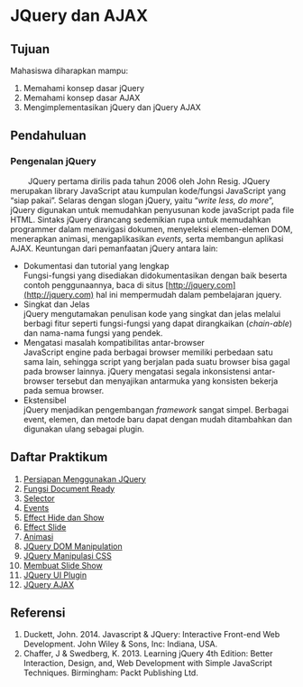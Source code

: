 # JQuery dan AJAX

## Tujuan

Mahasiswa diharapkan mampu:

1. Memahami konsep dasar jQuery
2. Memahami konsep dasar AJAX
3. Mengimplementasikan jQuery dan jQuery AJAX

## Pendahuluan

### Pengenalan jQuery

&nbsp;&nbsp;&nbsp;&nbsp;&nbsp;&nbsp;&nbsp;&nbsp;JQuery pertama dirilis pada tahun 2006 oleh John Resig. JQuery merupakan library JavaScript atau kumpulan kode/fungsi JavaScript yang “siap pakai”. Selaras dengan slogan jQuery, yaitu “_write less, do more_”, jQuery digunakan untuk memudahkan penyusunan kode javaScript pada file HTML. Sintaks jQuery dirancang sedemikian rupa untuk memudahkan programmer dalam menavigasi dokumen, menyeleksi elemen-elemen DOM, menerapkan animasi, mengaplikasikan _events_, serta membangun aplikasi AJAX. Keuntungan dari pemanfaatan jQuery antara lain:

- Dokumentasi dan tutorial yang lengkap <br>
  Fungsi-fungsi yang disediakan didokumentasikan dengan baik beserta contoh penggunaannya, baca di situs [http://jquery.com](http://jquery.com) hal ini mempermudah dalam pembelajaran jquery.
- Singkat dan Jelas <br>
  jQuery mengutamakan penulisan kode yang singkat dan jelas melalui berbagi fitur seperti fungsi-fungsi yang dapat dirangkaikan (_chain-able_) dan nama-nama fungsi yang pendek.
- Mengatasi masalah kompatibilitas antar-browser <br>
  JavaScript engine pada berbagai browser memiliki perbedaan satu sama lain, sehingga script yang berjalan pada suatu browser bisa gagal pada browser lainnya. jQuery mengatasi segala inkonsistensi antar-browser tersebut dan menyajikan antarmuka yang konsisten bekerja pada semua browser.
- Ekstensibel <br>
  jQuery menjadikan pengembangan _framework_ sangat simpel. Berbagai event, elemen, dan metode baru dapat dengan mudah ditambahkan dan digunakan ulang sebagai plugin.

## Daftar Praktikum

1. [Persiapan Menggunakan JQuery]()
2. [Fungsi Document Ready]()
3. [Selector]()
4. [Events]()
5. [Effect Hide dan Show]()
6. [Effect Slide]()
7. [Animasi]()
8. [JQuery DOM Manipulation]()
9. [JQuery Manipulasi CSS]()
10. [Membuat Slide Show]()
11. [JQuery UI Plugin]()
12. [JQuery AJAX]()

## Referensi

1. Duckett, John. 2014. Javascript & JQuery: Interactive Front-end Web Development. John Wiley & Sons, Inc: Indiana, USA.
2. Chaffer, J & Swedberg, K. 2013. Learning jQuery 4th Edition: Better Interaction, Design, and, Web Development with Simple JavaScript Techniques. Birmingham: Packt Publishing Ltd.
